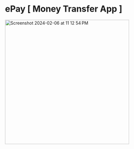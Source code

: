 # ePay [ Money Transfer App ]

<img width="410" alt="Screenshot 2024-02-06 at 11 12 54 PM" src="https://github.com/SarthakSanjay/moneyTransferWallet/assets/107864062/fad64646-6505-4a55-9dc8-1adc57816aaa">
